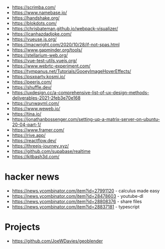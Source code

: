 - https://scrimba.com/
- https://www.namebase.io/
- https://handshake.org/
- https://blokdots.com/
- https://chrisbateman.github.io/webpack-visualizer/
- https://icanhazdadjoke.com/
- https://vueuse.js.org/
- https://macwright.com/2020/10/28/if-not-spas.html
- https://www.gapminder.org/tools/
- https://stellarium-web.org/
- https://vue-test-utils.vuejs.org/
- https://www.webrtc-experiment.com/
- https://tympanus.net/Tutorials/GooeyImageHoverEffects/
- https://psxparty.kosmi.io/
- https://peerjs.com/
- https://shuffle.dev/
- https://uxdesign.cc/a-comprehensive-list-of-ux-design-methods-deliverables-2021-2feb3e70e168
- https://runwayml.com/
- https://www.weweb.io/
- https://tina.io/
- https://jonathanbossenger.com/setting-up-a-matrix-server-on-ubuntu-20-04-part-1/
- https://www.framer.com/
- https://rive.app/
- https://reactflow.dev/
- https://threejs-journey.xyz/
- https://github.com/supabase/realtime
- https://kitbash3d.com/

# hacker news

- https://news.ycombinator.com/item?id=27991120 - calculus made easy
- https://news.ycombinator.com/item?id=28478603 - youtube-dl
- https://news.ycombinator.com/item?id=28808376 - share files
- https://news.ycombinator.com/item?id=28837181 - typescript

# Projects

- https://github.com/JoeWDavies/geoblender
